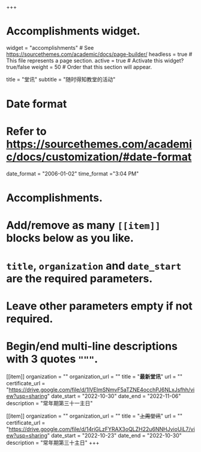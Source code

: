 +++
# Accomplishments widget.
widget = "accomplishments"  # See https://sourcethemes.com/academic/docs/page-builder/
headless = true  # This file represents a page section.
active = true  # Activate this widget? true/false
weight = 50  # Order that this section will appear.

title = "堂讯"
subtitle = "随时得知教堂的活动"

# Date format
#   Refer to https://sourcethemes.com/academic/docs/customization/#date-format
date_format = "2006-01-02"
time_format ="3:04 PM"

# Accomplishments.
#   Add/remove as many `[[item]]` blocks below as you like.
#   `title`, `organization` and `date_start` are the required parameters.
#   Leave other parameters empty if not required.
#   Begin/end multi-line descriptions with 3 quotes `"""`.

[[item]]
  organization = ""
  organization_url = ""
  title = "**最新堂讯**"
  url = ""
  certificate_url = "https://drive.google.com/file/d/1lVEImSNmvF5aTZNE4occhPJ6NLxJsfhh/view?usp=sharing"
  date_start = "2022-10-30"
  date_end = "2022-11-06"
  description = "常年期第三十一主日"

[[item]]
  organization = ""
  organization_url = ""
  title = "~~上周堂讯~~"
  url = ""
  certificate_url = "https://drive.google.com/file/d/14riGLzFYRAX3oQLZH22u6NNHJvioUiL7/view?usp=sharing"
  date_start = "2022-10-23"
  date_end = "2022-10-30"
  description = "常年期第三十主日"
+++
